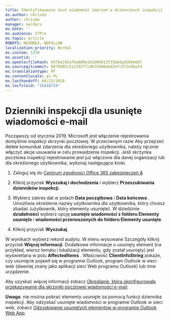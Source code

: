 ```yaml
---
title: Identyfikowanie Usuń wiadomość zdarzeń w dziennikach inspekcji
ms.author: chrisda
author: chrisda
manager: serdars
ms.date: ''
ms.audience: ITPro
ms.topic: article
ROBOTS: NOINDEX, NOFOLLOW
localization_priority: Normal
ms.custom: 1370
ms.assetid: ''
ms.openlocfilehash: 93f8a192af6e689e2b2d04013f35b8da2b69e607
ms.sourcegitcommit: 9d78905c512192ffc4675468abd2efc5f2e4baf4
ms.translationtype: MT
ms.contentlocale: pl-PL
ms.lasthandoff: 04/23/2019
ms.locfileid: "32416719"
---
```

# <a name="audit-logs-for-deleted-email-messages"></a>Dzienniki inspekcji dla usunięte wiadomości e-mail

Począwszy od stycznia 2019, Microsoft jest włączenie rejestrowania domyślnie inspekcji skrzynki pocztowej. W przeciwnym razie Aby przejrzeć delete komunikat zdarzenia dla określonego użytkownika, należy ręcznie włączyć akcje usuwania w celu prowadzenia inspekcji. Jeśli skrzynka pocztowa inspekcji rejestrowanie jest już włączone dla danej organizacji lub dla określonego użytkownika, wykonaj następujące kroki.

1. Zaloguj się do [Centrum zgodności Office 365 zabezpieczeń &](https://protection.office.com/)

2. Kliknij przycisk **Wyszukaj i dochodzenia** i wybierz **Przeszukiwania dzienników inspekcji**.

3. Wybierz zakres dat w polach **Data początkowa** i **Data końcowa** . Umożliwia określenie nazwy użytkownika dla użytkownika, który chcesz zbadać (użytkownik, który elementy usunięte). W dziedzinie **działalności** wybierz opcję **usunięte wiadomości z folderu Elementy usunięte** i **wiadomości przenoszonych do folderu Elementy usunięte**.

4. Kliknij przycisk **Wyszukaj**.

W wynikach wybierz rekord audytu. W menu wysuwane Szczegóły kliknij przycisk **Więcej informacji**. Dodatkowe informacje o usunięty element (na przykład, wiersz tematu i lokalizacji elementu, gdy został usunięty) jest wyświetlana w polu **AffectedItems** . Właściwość **ClientInfoString** pokaże, czy usunięcie pojawił się w programie Outlook, program Outlook w sieci web (dawniej znany jako aplikacji sieci Web programu Outlook) lub inne urządzenie.

Aby uzyskać więcej informacji zobacz [Określanie, która skonfigurowała przekazywanie dla skrzynki pocztowej wiadomości e-mail](https://docs.microsoft.com/office365/securitycompliance/auditing-troubleshooting-scenarios#determining-if-a-user-deleted-email-items).

**Uwaga**: nie można pobrać elementy usunięte za pomocą funkcji dziennika inspekcji. Aby odzyskać usunięte wiadomości w programie Outlook w sieci web, zobacz [Odzyskiwanie usuniętych elementów w programie Outlook Web App](https://support.office.com/article/C3D8FC15-EEEF-4F1C-81DF-E27964B7EDD4).
